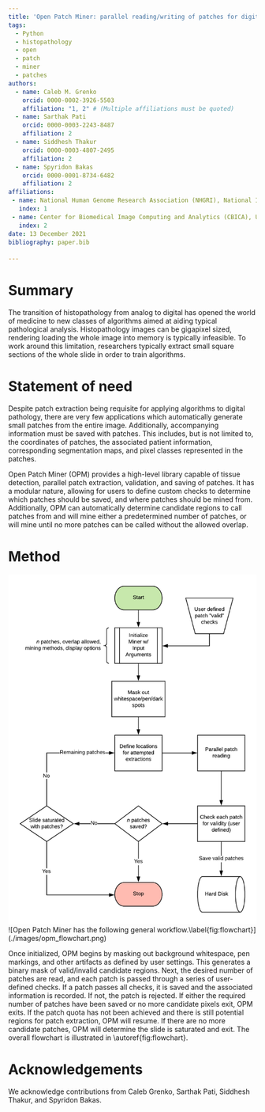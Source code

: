 ```yaml
---
title: 'Open Patch Miner: parallel reading/writing of patches for digital histopathology'
tags:
  - Python
  - histopathology
  - open
  - patch
  - miner
  - patches
authors:
  - name: Caleb M. Grenko
    orcid: 0000-0002-3926-5503
    affiliation: "1, 2" # (Multiple affiliations must be quoted)
  - name: Sarthak Pati
    orcid: 0000-0003-2243-8487
    affiliation: 2
  - name: Siddhesh Thakur
    orcid: 0000-0003-4807-2495
    affiliation: 2
  - name: Spyridon Bakas
    orcid: 0000-0001-8734-6482
    affiliation: 2
affiliations:
 - name: National Human Genome Research Association (NHGRI), National Institutes of Health (NIH), 31 Center Dr, Bethesda, MD 20894
   index: 1
 - name: Center for Biomedical Image Computing and Analytics (CBICA), University of Pennsylvania, Philadelphia, PA, USA
   index: 2
date: 13 December 2021
bibliography: paper.bib

---
```


# Summary

The transition of histopathology from analog to digital has opened the world 
of medicine to new classes of algorithms aimed at aiding typical pathological
analysis. Histopathology images can be gigapixel sized, rendering loading 
the whole image into memory is typically infeasible. To work around this
limitation, researchers typically extract small square sections of the whole slide
in order to train algorithms. 


# Statement of need

Despite patch extraction being requisite for applying algorithms to digital 
pathology, there are very few applications which automatically generate small patches
from the entire image. Additionally, accompanying information must be saved with patches.
This includes, but is not limited to, the coordinates of patches, the associated patient 
information, corresponding segmentation maps, and pixel classes represented in the patches.

Open Patch Miner (OPM) provides a high-level library capable of tissue detection, 
parallel patch extraction, validation, and saving of patches. It has a modular nature, allowing 
for users to define custom checks to determine which patches should be saved, and where patches
should be mined from. Additionally, OPM can automatically determine candidate regions to call
patches from and will mine either a predetermined number of patches, or will mine until no more 
patches can be called without the allowed overlap.


# Method

<img src="images/opm_flowchart.png" alt="Workflow for Open Patch Miner" width="600"/>  
![Open Patch Miner has the following general workflow.\label{fig:flowchart}](./images/opm_flowchart.png)

Once initialized, OPM begins by masking out background whitespace, pen markings, and other artifacts 
as defined by user settings. This generates a binary mask of valid/invalid candidate regions. 
Next, the desired number of patches are read, and each patch is passed through a series of user-defined
checks. If a patch passes all checks, it is saved and the associated information is recorded. If not, 
the patch is rejected. If either the required number of patches have been saved or no more candidate pixels
exit, OPM exits. If the patch quota has not been achieved and there is still potential regions 
for patch extraction, OPM will resume. If there are no more candidate patches, OPM will determine the 
slide is saturated and exit. The overall flowchart is illustrated in \autoref{fig:flowchart}.


# Acknowledgements

We acknowledge contributions from Caleb Grenko, Sarthak Pati, Siddhesh Thakur, and Spyridon Bakas.
